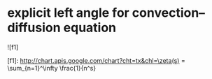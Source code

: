# explicit left angle for сonvection–diffusion equation

![f1]

[f1]: http://chart.apis.google.com/chart?cht=tx&chl=\zeta(s) = \sum_{n=1}^\infty \frac{1}{n^s}